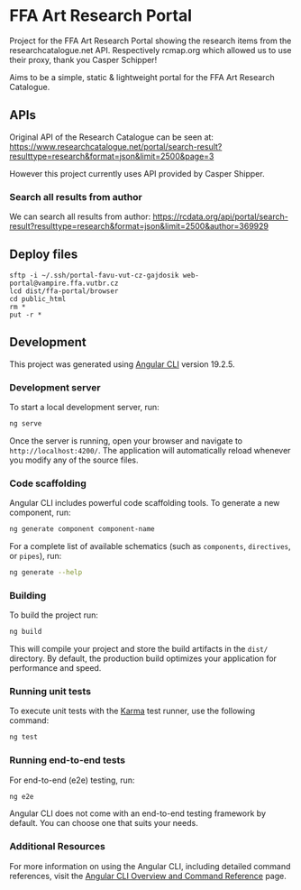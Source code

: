 # FFA Art Research Portal

Project for the FFA Art Research Portal showing the research items from the researchcatalogue.net API.
Respectively rcmap.org which allowed us to use their proxy, thank you Casper Schipper!

Aims to be a simple, static & lightweight portal for the FFA Art Research Catalogue.

## APIs

Original API of the Research Catalogue can be seen at: https://www.researchcatalogue.net/portal/search-result?resulttype=research&format=json&limit=2500&page=3

However this project currently uses API provided by Casper Shipper.

### Search all results from author
We can search all results from author:
https://rcdata.org/api/portal/search-result?resulttype=research&format=json&limit=2500&author=369929

## Deploy files
```
sftp -i ~/.ssh/portal-favu-vut-cz-gajdosik web-portal@vampire.ffa.vutbr.cz
lcd dist/ffa-portal/browser
cd public_html
rm *
put -r *
```


## Development

This project was generated using [Angular CLI](https://github.com/angular/angular-cli) version 19.2.5.

### Development server

To start a local development server, run:

```bash
ng serve
```

Once the server is running, open your browser and navigate to `http://localhost:4200/`. The application will automatically reload whenever you modify any of the source files.

### Code scaffolding

Angular CLI includes powerful code scaffolding tools. To generate a new component, run:

```bash
ng generate component component-name
```

For a complete list of available schematics (such as `components`, `directives`, or `pipes`), run:

```bash
ng generate --help
```

### Building

To build the project run:

```bash
ng build
```

This will compile your project and store the build artifacts in the `dist/` directory. By default, the production build optimizes your application for performance and speed.

### Running unit tests

To execute unit tests with the [Karma](https://karma-runner.github.io) test runner, use the following command:

```bash
ng test
```

### Running end-to-end tests

For end-to-end (e2e) testing, run:

```bash
ng e2e
```

Angular CLI does not come with an end-to-end testing framework by default. You can choose one that suits your needs.

### Additional Resources

For more information on using the Angular CLI, including detailed command references, visit the [Angular CLI Overview and Command Reference](https://angular.dev/tools/cli) page.
